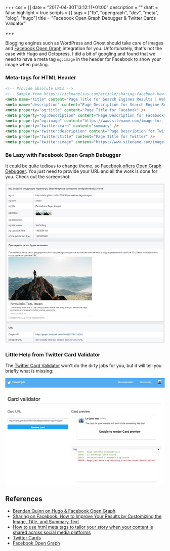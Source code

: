 +++
css = []
date = "2017-04-30T13:12:11+01:00"
description = ""
draft = false
highlight = true
scripts = []
tags = ["fb", "opengraph", "dev", "meta", "blog", "hugo"]
title = "Facebook Open Graph Debugger & Twitter Cards Validator"

+++

Blogging engines such as WordPress and Ghost should take care of images and [Facebook Open Graph](https://developers.facebook.com/docs/sharing/opengraph) integration for you. Unfortunately, that's not the case with Hugo and Octopress. I did a bit of googling and found that we need to have a meta tag `og:image` in the header for Facebook to show your image when posting.

### Meta-tags for HTML Header

```html
<!-- Provide absolute URLs -->
<!-- Sample from https://rickmanelius.com/article/sharing-facebook-how-improve-your-results-customizing-image-title-and-summary-text -->
<meta name="title" content="Page Title for Search Engines Results | Website Name" />
<meta name="description" content="Page Description for Search Engine Results" />
<meta property="og:title" content="Page Title for Facebook" />
<meta property="og:description" content="Page Description for Facebook" />
<meta property="og:image" content="https://www.sitename.com/image-for-facebook.png" />
<meta property="twitter:card" content="summary" />
<meta property="twitter:description" content="Page Description for Twitter." />
<meta property="twitter:title" content="Page Title for Twitter" />
<meta property="twitter:image" content="https://www.sitename.com/image-for-twitter.png" />
```

### Be Lazy with Facebook Open Graph Debugger

It could be quite tedious to change theme, so [Facebook offers Open Graph Debugger](https://developers.facebook.com/tools/debug/og/object/). You just need to provide your URL and all the work is done for you. Check out the screenshot:

![Facebook Open Graph Debugger](/pimages/00003-facebook-open-graph-debugger.jpg)

### Little Help from Twitter Card Validator

The [Twitter Card Validator](https://cards-dev.twitter.com/validator) won't do the dirty jobs for you, but it will tell you briefly what is missing:

![Twitter Card Validator](/pimages/00004-twitter-card-validator.jpg)

## References

* [Brendan Quinn on Hugo & Facebook Open Graph](http://brendan-quinn.xyz/post/working-with-hugos-internal-partial-templates-facebook-and-open-graph/).
* [Sharing on Facebook: How to Improve Your Results by Customizing the Image, Title, and Summary Text](https://rickmanelius.com/article/sharing-facebook-how-improve-your-results-customizing-image-title-and-summary-text)
* [How to use html meta tags to tailor your story when your content is shared across social media platforms](https://www.newmediadenver.com/blog/using-html-meta-tags-to-tailor-your-story)
* [Twitter Cards](https://dev.twitter.com/cards/overview)
* [Facebook Open Graph](https://developers.facebook.com/docs/sharing/opengraph)